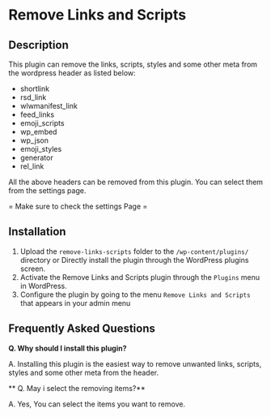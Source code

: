 # Remove Links and Scripts

## Description 

This plugin can remove the links, scripts, styles and some other meta from the wordpress header as listed below:

* shortlink
* rsd_link
* wlwmanifest_link
* feed_links
* emoji_scripts 
* wp_embed 
* wp_json
* emoji_styles 
* generator
* rel_link


All the above headers can be removed from this plugin. You can select them from the settings page. 

= Make sure to check the settings Page =

## Installation 

1. Upload the `remove-links-scripts` folder to the `/wp-content/plugins/` directory or Directly install the plugin through the WordPress plugins screen.
2. Activate the Remove Links and Scripts plugin through the `Plugins` menu in WordPress.
3. Configure the plugin by going to the menu `Remove Links and Scripts` that appears in your admin menu

## Frequently Asked Questions 

**Q. Why should I install this plugin?**

A. Installing this plugin is the easiest way to remove unwanted links, scripts, styles and some other meta from the header.

** Q. May i select the removing items?**

A. Yes, You can select the items you want to remove.
